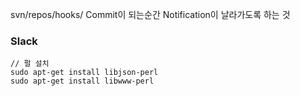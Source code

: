 
svn/repos/hooks/
Commit이 되는순간 Notification이 날라가도록 하는 것

### Slack
```
// 펄 설치
sudo apt-get install libjson-perl
sudo apt-get install libwww-perl

```
